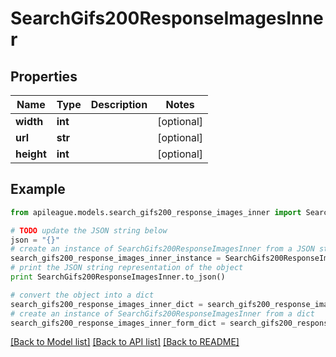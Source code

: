 # SearchGifs200ResponseImagesInner


## Properties

Name | Type | Description | Notes
------------ | ------------- | ------------- | -------------
**width** | **int** |  | [optional] 
**url** | **str** |  | [optional] 
**height** | **int** |  | [optional] 

## Example

```python
from apileague.models.search_gifs200_response_images_inner import SearchGifs200ResponseImagesInner

# TODO update the JSON string below
json = "{}"
# create an instance of SearchGifs200ResponseImagesInner from a JSON string
search_gifs200_response_images_inner_instance = SearchGifs200ResponseImagesInner.from_json(json)
# print the JSON string representation of the object
print SearchGifs200ResponseImagesInner.to_json()

# convert the object into a dict
search_gifs200_response_images_inner_dict = search_gifs200_response_images_inner_instance.to_dict()
# create an instance of SearchGifs200ResponseImagesInner from a dict
search_gifs200_response_images_inner_form_dict = search_gifs200_response_images_inner.from_dict(search_gifs200_response_images_inner_dict)
```
[[Back to Model list]](../README.md#documentation-for-models) [[Back to API list]](../README.md#documentation-for-api-endpoints) [[Back to README]](../README.md)


